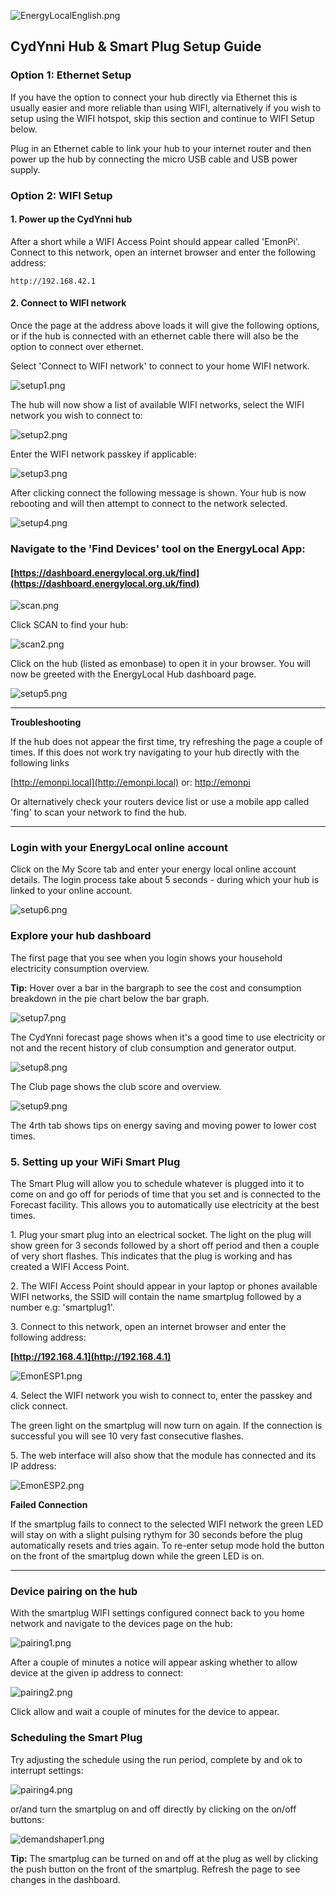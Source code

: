 ![EnergyLocalEnglish.png](images/EnergyLocalEnglish.png)

## CydYnni Hub & Smart Plug Setup Guide

### Option 1: Ethernet Setup

If you have the option to connect your hub directly via Ethernet this is usually easier and more reliable than using WIFI, alternatively if you wish to setup using the WIFI hotspot, skip this section and continue to WIFI Setup below.

Plug in an Ethernet cable to link your hub to your internet router and then power up the hub by connecting the micro USB cable and USB power supply.

### Option 2: WIFI Setup

#### 1. Power up the CydYnni hub

After a short while a WIFI Access Point should appear called 'EmonPi'.<br>Connect to this network, open an internet browser and enter the following address:

    http://192.168.42.1

#### 2. Connect to WIFI network

Once the page at the address above loads it will give the following options, or if the hub is connected with an ethernet cable there will also be the option to connect over ethernet.

Select 'Connect to WIFI network' to connect to your home WIFI network.
    
![setup1.png](images/setup1.png)

The hub will now show a list of available WIFI networks, select the WIFI network you wish to connect to:

![setup2.png](images/setup2.png)

Enter the WIFI network passkey if applicable:

![setup3.png](images/setup3.png)

After clicking connect the following message is shown. Your hub is now rebooting and will then attempt to connect to the network selected.

![setup4.png](images/setup4.png)

### Navigate to the 'Find Devices' tool on the EnergyLocal App:

#### [https://dashboard.energylocal.org.uk/find](https://dashboard.energylocal.org.uk/find)

![scan.png](images/scan.png)

Click SCAN to find your hub:

![scan2.png](images/scan2.png)

Click on the hub (listed as emonbase) to open it in your browser. You will now be greeted with the EnergyLocal Hub dashboard page.

![setup5.png](images/setup5.png)

---

**Troubleshooting**

If the hub does not appear the first time, try refreshing the page a couple of times. If this does not work try navigating to your hub directly with the following links

[http://emonpi.local](http://emonpi.local) or: [http://emonpi](http://emonpi)
 
Or alternatively check your routers device list or use a mobile app called 'fing' to scan your network to find the hub.

---

### Login with your EnergyLocal online account

Click on the My Score tab and enter your energy local online account details. The login process take about 5 seconds - during which your hub is linked to your online account. 

![setup6.png](images/setup6.png)

### Explore your hub dashboard

The first page that you see when you login shows your household electricity consumption overview.

**Tip:** Hover over a bar in the bargraph to see the cost and consumption breakdown in the pie chart below the bar graph.

![setup7.png](images/setup7.png)

The CydYnni forecast page shows when it's a good time to use electricity or not and the recent history of club consumption and generator output.

![setup8.png](images/setup8.png)

The Club page shows the club score and overview.

![setup9.png](images/setup9.png)

The 4rth tab shows tips on energy saving and moving power to lower cost times.

### 5. Setting up your WiFi Smart Plug

The Smart Plug will allow you to schedule whatever is plugged into it to come on and go off for periods of time that you set and is connected to the Forecast facility. This allows you to automatically use electricity at the best times.

1\. Plug your smart plug into an electrical socket. The light on the plug will show green for 3 seconds followed by a short off period and then a couple of very short flashes. This indicates that the plug is working and has created a WIFI Access Point.

2\. The WIFI Access Point should appear in your laptop or phones available WIFI networks, the SSID will contain the name smartplug followed by a number e.g: 'smartplug1'.

3\. Connect to this network, open an internet browser and enter the following address:

**[http://192.168.4.1](http://192.168.4.1)**
    
![EmonESP1.png](images/EmonESP1.png)

4\. Select the WIFI network you wish to connect to, enter the passkey and click connect. 

The green light on the smartplug will now turn on again. If the connection is successful you will see 10 very fast consecutive flashes. 

5\. The web interface will also show that the module has connected and its IP address:

![EmonESP2.png](images/EmonESP2.png)

**Failed Connection**

If the smartplug fails to connect to the selected WIFI network the green LED will stay on with a slight pulsing rythym for 30 seconds before the plug automatically resets and tries again. To re-enter setup mode hold the button on the front of the smartplug down while the green LED is on.

---

### Device pairing on the hub

With the smartplug WIFI settings configured connect back to you home network and navigate to the devices page on the hub:

![pairing1.png](images/pairing1.png)

After a couple of minutes a notice will appear asking whether to allow device at the given ip address to connect:

![pairing2.png](images/pairing2.png)

Click allow and wait a couple of minutes for the device to appear.

### Scheduling the Smart Plug

Try adjusting the schedule using the run period, complete by and ok to interrupt settings:

![pairing4.png](images/pairing4.png)

or/and turn the smartplug on and off directly by clicking on the on/off buttons:

![demandshaper1.png](images/demandshaper1.png) 

**Tip:** The smartplug can be turned on and off at the plug as well by clicking the push button on the front of the smartplug. Refresh the page to see changes in the dashboard.
